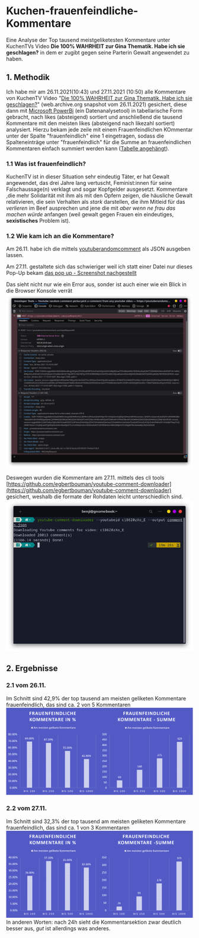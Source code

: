 # Kuchen-frauenfeindliche-Kommentare
Eine Analyse der Top tausend meistgeliketesten Kommentare unter KuchenTVs Video **Die 100% WAHRHEIT zur Gina Thematik. Habe ich sie geschlagen?** in dem er zugibt gegen seine Parterin Gewalt angewendet zu haben.
## 1. Methodik
Ich habe mir am 26.11.2021(10:43) und 27.11.2021 (10:50) alle Kommentare von KuchenTV Video "[Die 100% WAHRHEIT zur Gina Thematik. Habe ich sie geschlagen?](https://web.archive.org/web/20211126092349/https%3A%2F%2Fwww.youtube.com%2Fwatch%3Fv%3Dc186Z0zXo_E)" (web.archive.org snapshot vom 26.11.2021) gesichert, diese dann mit [Microsoft PowerBi](https://powerbi.microsoft.com/de-de/) (ein Datenanalysetool) in tabellarische Form gebracht, nach likes (absteigend) sortiert und anschließend die tausend Kommentare mit den meisten likes (absteigend nach likezahl sortiert) analysiert. Hierzu bekam jede zeile mit einem Frauenfeindlichen KOmmentar unter der Spalte "frauenfeindlich" eine 1 eingetragen, sodass die Spalteneinträge unter "frauenfeindlich" für die Summe an frauenfeindlichen Kommentaren einfach summiert werden kann ([Tabelle angehängt](https://github.com/Benji7103/Kuchen-frauenfeindliche-Kommentare/blob/main/Kuchen%20Kommentare.xlsx)).
### 1.1 Was ist frauenfeindlich?
KuchenTV ist in dieser Situation sehr eindeutig Täter, er hat Gewalt angewendet, das drei Jahre lang vertuscht, Feminist:innen für seine Falschaussage(n) verklagt und sogar Kopfgelder ausgesetzt.
Kommentare ,die mehr Solidarität mit ihm als mit den Opfern zeigen, die häusliche Gewalt relativieren, die sein Verhalten als *stark* darstellen, die ihm Mitleid für das *verlieren* im Beef ausprechen und jene die mit *aber wenn ne frau das machen würde* anfangen (weil gewalt gegen Frauen ein eindeutiges, **sexistisches** Problem ist).
### 1.2 Wie kam ich an die Kommentare?
Am 26.11. habe ich die mittels [youtuberandomcomment](https://youtuberandomcomment.com/) als JSON ausgeben lassen.

Am 27.11. gestaltete sich das schwieriger weil ich statt einer Datei nur dieses Pop-Up bekam [das pop up - Screenshot nachgestellt](https://github.com/Benji7103/Kuchen-frauenfeindliche-Kommentare/blob/main/Screenshots/Screenshot%20from%202021-11-28%2016-10-01.png)

Das sieht nicht nur wie ein Error aus, sonder ist auch einer wie ein Blick in die Browser Konsole verrät ![Der Error in der Konsole - Screenshot nachgestellt](https://github.com/Benji7103/Kuchen-frauenfeindliche-Kommentare/blob/main/Screenshots/Screenshot%20from%202021-11-28%2016-12-43.png)

Deswegen wurden die Kommentare am 27.11. mittels des cli tools [https://github.com/egbertbouman/youtube-comment-downloader](https://github.com/egbertbouman/youtube-comment-downloader) gesichert, weshalb die formate der Rohdaten leicht unterschiedlich sind. ![Ja das runterladen hat ne Weile gedauert - Originalscreenshot](https://github.com/Benji7103/Kuchen-frauenfeindliche-Kommentare/blob/main/Screenshots/Screenshot%20from%202021-11-27%2011-18-21.png)
## 2. Ergebnisse
### 2.1 vom 26.11. 
Im Schnitt sind 42,9% der top tausend am meisten geliketen Kommentare frauenfeindlich, das sind ca. 2 von 5 Kommentaren ![Das sieht dann so aus ach du schreck](https://github.com/Benji7103/Kuchen-frauenfeindliche-Kommentare/blob/main/Ergebnisse%20-%20Visualiert/26%2011%202021%20Grafik.png)
### 2.2 vom 27.11.
Im Schnitt sind 32,3% der top tausend am meisten geliketen Kommentare frauenfeindlich, das sind ca. 1 von 3 Kommentaren ![Das sieht dann so aus - besser aber weit weg von gut](https://github.com/Benji7103/Kuchen-frauenfeindliche-Kommentare/blob/main/Ergebnisse%20-%20Visualiert/27%2011%202021%20Grafik.png)
In anderen Worten: nach 24h sieht die Kommentarsektion zwar deutlich besser aus, _gut_ ist allerdings was anderes.
